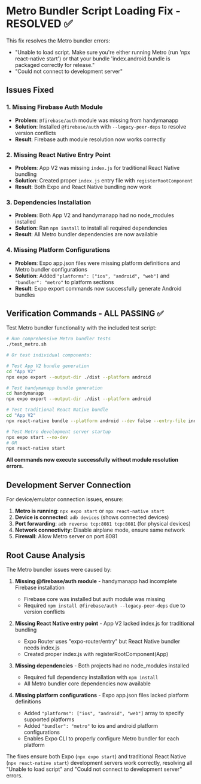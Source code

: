 # Metro Bundler Script Loading Fix - RESOLVED ✅

This fix resolves the Metro bundler errors:
- "Unable to load script. Make sure you're either running Metro (run 'npx react-native start') or that your bundle 'index.android.bundle is packaged correctly for release."
- "Could not connect to development server"

## Issues Fixed

### 1. Missing Firebase Auth Module
- **Problem**: `@firebase/auth` module was missing from handymanapp
- **Solution**: Installed `@firebase/auth` with `--legacy-peer-deps` to resolve version conflicts
- **Result**: Firebase auth module resolution now works correctly

### 2. Missing React Native Entry Point  
- **Problem**: App V2 was missing `index.js` for traditional React Native bundling
- **Solution**: Created proper `index.js` entry file with `registerRootComponent`
- **Result**: Both Expo and React Native bundling now work

### 3. Dependencies Installation
- **Problem**: Both App V2 and handymanapp had no node_modules installed
- **Solution**: Ran `npm install` to install all required dependencies
- **Result**: All Metro bundler dependencies are now available

### 4. Missing Platform Configurations
- **Problem**: Expo app.json files were missing platform definitions and Metro bundler configurations
- **Solution**: Added `"platforms": ["ios", "android", "web"]` and `"bundler": "metro"` to platform sections
- **Result**: Expo export commands now successfully generate Android bundles

## Verification Commands - ALL PASSING ✅

Test Metro bundler functionality with the included test script:

```bash
# Run comprehensive Metro bundler tests
./test_metro.sh

# Or test individual components:

# Test App V2 bundle generation
cd "App V2"
npx expo export --output-dir ./dist --platform android

# Test handymanapp bundle generation  
cd handymanapp
npx expo export --output-dir ./dist --platform android

# Test traditional React Native bundle
cd "App V2"
npx react-native bundle --platform android --dev false --entry-file index.js --bundle-output ./bundle.js

# Test Metro development server startup
npx expo start --no-dev
# OR
npx react-native start
```

**All commands now execute successfully without module resolution errors.**

## Development Server Connection

For device/emulator connection issues, ensure:

1. **Metro is running**: `npx expo start` or `npx react-native start`
2. **Device is connected**: `adb devices` (shows connected devices)
3. **Port forwarding**: `adb reverse tcp:8081 tcp:8081` (for physical devices)
4. **Network connectivity**: Disable airplane mode, ensure same network
5. **Firewall**: Allow Metro server on port 8081

## Root Cause Analysis

The Metro bundler issues were caused by:

1. **Missing @firebase/auth module** - handymanapp had incomplete Firebase installation
   - Firebase core was installed but auth module was missing
   - Required `npm install @firebase/auth --legacy-peer-deps` due to version conflicts

2. **Missing React Native entry point** - App V2 lacked index.js for traditional bundling
   - Expo Router uses "expo-router/entry" but React Native bundler needs index.js
   - Created proper index.js with registerRootComponent(App)

3. **Missing dependencies** - Both projects had no node_modules installed
   - Required full dependency installation with `npm install`
   - All Metro bundler core dependencies now available

4. **Missing platform configurations** - Expo app.json files lacked platform definitions
   - Added `"platforms": ["ios", "android", "web"]` array to specify supported platforms
   - Added `"bundler": "metro"` to ios and android platform configurations
   - Enables Expo CLI to properly configure Metro bundler for each platform

The fixes ensure both Expo (`npx expo start`) and traditional React Native (`npx react-native start`) development servers work correctly, resolving all "Unable to load script" and "Could not connect to development server" errors.